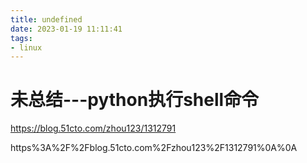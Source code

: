 ```yaml
---
title: undefined
date: 2023-01-19 11:11:41
tags:
- linux
---
```


# 未总结---python执行shell命令

https://blog.51cto.com/zhou123/1312791

https%3A%2F%2Fblog.51cto.com%2Fzhou123%2F1312791%0A%0A
